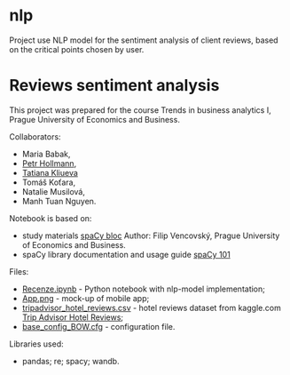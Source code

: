# nlp
Project use NLP model for the sentiment analysis of client reviews, based on the critical points chosen by user.

# Reviews sentiment analysis
This project was prepared for the course Trends in business analytics I, Prague University of Economics and Business.

Collaborators:
- Maria Babak,
- [Petr Hollmann](https://github.com/phollmann1997/),
- [Tatiana Kliueva](https://github.com/tatianaklyueva/)
- Tomáš Koťara,
- Natalie Musilová,
- Manh Tuan Nguyen.

Notebook is based on:
- study materials [spaCy bloc](https://drive.google.com/drive/folders/1aXK1kXYgznppa2hf53jdNBk1Al8UuVUV) Author: Filip Vencovský, Prague University of Economics and Business.
- spaCy library documentation and usage guide [spaCy 101](https://drive.google.com/drive/folders/1aXK1kXYgznppa2hf53jdNBk1Al8UuVUV)

Files:
- [Recenze.ipynb](https://github.com/tatianaklyueva/nlp/blob/main/Recenze.ipynb) - Python notebook with nlp-model implementation;
- [App.png](https://github.com/tatianaklyueva/nlp/blob/main/Recenze.ipynb) - mock-up of mobile app;
- [tripadvisor_hotel_reviews.csv](https://github.com/tatianaklyueva/nlp/blob/main/tripadvisor_hotel_reviews.csv) -  hotel reviews dataset from kaggle.com  [Trip Advisor Hotel Reviews](https://www.kaggle.com/datasets/andrewmvd/trip-advisor-hotel-reviews?resource=download);
- [base_config_BOW.cfg](https://github.com/tatianaklyueva/nlp/blob/main/base_config_BOW.cfg) - configuration file. 

Libraries used:
- pandas; re; spacy; wandb.
